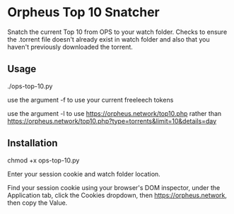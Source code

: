 # Orpheus Top 10 Snatcher
Snatch the current Top 10 from OPS to your watch folder. Checks to ensure the .torrent file doesn't already exist in watch folder and also that you haven't previously downloaded the torrent. 
## Usage
./ops-top-10.py

use the argument -f to use your current freeleech tokens

use the argument -l to use https://orpheus.network/top10.php rather than https://orpheus.network/top10.php?type=torrents&limit=10&details=day

## Installation
chmod +x ops-top-10.py

Enter your session cookie and watch folder location.

Find your session cookie using your browser's DOM inspector, under the Application tab, click the Cookies dropdown, then https://orpheus.network, then copy the Value. 
